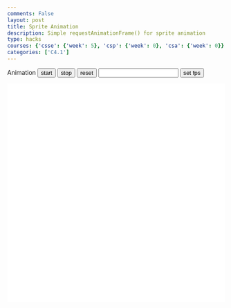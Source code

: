 ```yaml
---
comments: False
layout: post
title: Sprite Animation
description: Simple requestAnimationFrame() for sprite animation
type: hacks
courses: {'csse': {'week': 5}, 'csp': {'week': 0}, 'csa': {'week': 0}}
categories: ['C4.1']
---
```

<style>
    .container{
        display: Block;
        background-color: white;
    }
</style>


<h>Animation</h>
<button id="start">start</button>
<button id="stop">stop</button>
<button id="reset">reset</button>
<input id="fps" type="number" onfocus="this.value=''" />
<button id="setFps">set fps</button>

<canvas width="500px" height="500px" id="container" class="container"></canvas>

<script type="module">
//importModules
import Movement from "/Student1/myScripts/MovementModule.js" //standAlone

import Drawing from "/Student1/myScripts/DrawingModule.js"//must be used with object
import Object from "/Student1/myScripts/CreateObject.js" //must be used with drawing

//to be assigned
var movement;
var Drawer;

//base variables
let fps = 25;
var animId;
let active = false;
var canvas = document.getElementById("container");
var state = 0;
let CurrentFrame = 0;

//objects
var character = new Image(); //character
character.src = "/Student1/images/Game/character.png";
document.getElementById("setFps").insertAdjacentElement("afterend", character);
var charObject = new Object(character,[22,54],[20,30],[0,0],2,1);

var box = new Image(); //object1
box.src = "/Student1/images/Game/box.jpeg";
var boxObject = new Object(box,[255,255],[100,50],[150,200],1,1);

var objects = [[boxObject]];


function frame(){ //when a frame is updated
    CurrentFrame += 1;
    movement.update(fps);
    Drawer.update(movement.position()[0]);
    Drawer.draw(canvas,movement.state())
    setTimeout(function() {if(active==true){animId = requestAnimationFrame(frame)};}, 1000 / fps);
    if (movement.state()==1||movement.state()==-1){
        if (CurrentFrame%12==0){
            charObject.UpdateFrame(0);
        }
        else if(CurrentFrame%12==6){
            charObject.UpdateFrame(1);
        }
    }
}

function start(){
    if (active==true){return;};
    active = true;
    animId = requestAnimationFrame(frame);
}

function setFps(){
    fps = document.getElementById("fps").value;
}
function stop(){
    active = false;
    cancelAnimationFrame(animId);
}

function reset(a){
    console.log("reset a:" + a);
    stop();
    
    if (a !== 1 ) {
    document.removeEventListener("keydown",movement.handleKeydown.bind(movement));
    document.removeEventListener("keyup",movement.handleKeyup.bind(movement));
    }

    Drawer = new Drawing(objects,charObject,canvas,100);

    movement = new Movement(0,0);
    document.addEventListener("keydown",movement.handleKeydown.bind(movement));
    document.addEventListener("keyup",movement.handleKeyup.bind(movement));
    
    Drawer.draw(canvas,movement.state());
}


window.onload = reset(1);
document.getElementById("start").addEventListener("click",start);
document.getElementById("stop").addEventListener("click",stop)
document.getElementById("setFps").addEventListener("click",setFps)
document.getElementById("reset").addEventListener("click",reset)

</script>